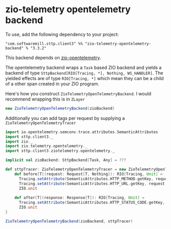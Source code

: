 # zio-telemetry opentelemetry backend 

To use, add the following dependency to your project:

```
"com.softwaremill.sttp.client3" %% "zio-telemetry-opentelemetry-backend" % "3.3.2"
```

This backend depends on [zio-opentelemetry](https://github.com/zio/zio-telemetry).

The opentelemetry backend wraps a `Task` based ZIO backend and yields a backend of type `SttpBackend[RIO[Tracing, *], Nothing, WS_HANDLER]`. The yielded effects are of type `RIO[Tracing, *]` which mean they can be a child of a other span created in your ZIO program.

Here's how you construct `ZioTelemetryOpenTelemetryBackend`. I would recommend wrapping this is in `ZLayer`

```scala
new ZioTelemetryOpenTelemetryBackend(zioBackend)
```

Additionally you can add tags per request by supplying a `ZioTelemetryOpenTelemetryTracer`

```scala
import io.opentelemetry.semconv.trace.attributes.SemanticAttributes
import sttp.client3._
import zio._
import zio.telemetry.opentelemetry._
import sttp.client3.ziotelemetry.opentelemetry._

implicit val zioBackend: SttpBackend[Task, Any] = ???

def sttpTracer: ZioTelemetryOpenTelemetryTracer = new ZioTelemetryOpenTelemetryTracer {
    def before[T](request: Request[T, Nothing]): RIO[Tracing, Unit] =
      Tracing.setAttribute(SemanticAttributes.HTTP_METHOD.getKey, request.method.method) *>
      Tracing.setAttribute(SemanticAttributes.HTTP_URL.getKey, request.uri.toString()) *>
      ZIO.unit
    
    def after[T](response: Response[T]): RIO[Tracing, Unit] =
      Tracing.setAttribute(SemanticAttributes.HTTP_STATUS_CODE.getKey, response.code.code) *>
      ZIO.unit
}

ZioTelemetryOpenTelemetryBackend(zioBackend, sttpTracer)
```


